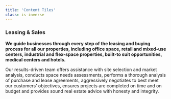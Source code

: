 ```yaml
---
title: 'Content Tiles'
class: is-inverse
---
```


### Leasing & Sales

**We guide businesses through every step of the leasing and buying process for all our properties, including office space, retail and mixed-use centers, industrial and flex-space properties, built-to suit opportunities, medical centers and hotels.**

Our results-driven team offers assistance with site selection and market analysis, conducts space needs assessments, performs a thorough analysis of purchase and lease agreements, aggressively negotiates to best meet our customers’ objectives, ensures projects are completed on time and on budget and provides sound real estate advice with honesty and integrity.
